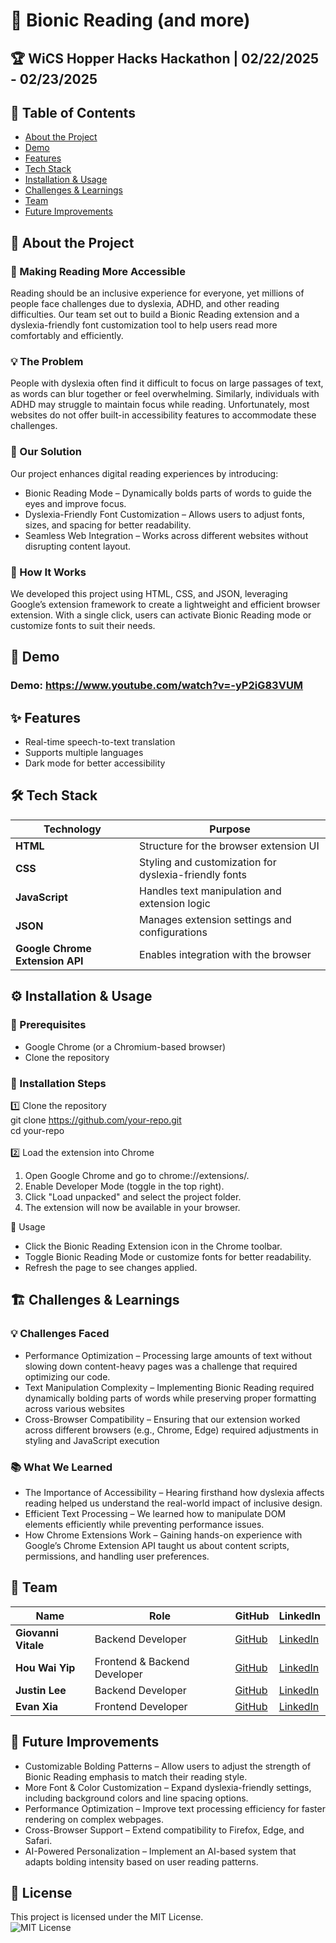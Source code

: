 # 🚀 Bionic Reading (and more)
## 🏆 WiCS Hopper Hacks Hackathon | 02/22/2025 - 02/23/2025
## 📌 Table of Contents
- [About the Project](#-about-the-project)
- [Demo](#-demo)
- [Features](#-features)
- [Tech Stack](#-tech-stack)
- [Installation & Usage](#%EF%B8%8F-installation--usage)
- [Challenges & Learnings](#-challenges--learnings)
- [Team](#-team)
- [Future Improvements](#-future-improvements)
## 🎯 About the Project

### 📖 Making Reading More Accessible
Reading should be an inclusive experience for everyone, yet millions of people face challenges due to dyslexia, ADHD, and other reading difficulties. Our team set out to build a Bionic Reading extension and a dyslexia-friendly font customization tool to help users read more comfortably and efficiently.

### 💡 The Problem
People with dyslexia often find it difficult to focus on large passages of text, as words can blur together or feel overwhelming. Similarly, individuals with ADHD may struggle to maintain focus while reading. Unfortunately, most websites do not offer built-in accessibility features to accommodate these challenges.

### 🚀 Our Solution
Our project enhances digital reading experiences by introducing:
- Bionic Reading Mode – Dynamically bolds parts of words to guide the eyes and improve focus.
- Dyslexia-Friendly Font Customization – Allows users to adjust fonts, sizes, and spacing for better readability.
- Seamless Web Integration – Works across different websites without disrupting content layout.

### 🔧 How It Works
We developed this project using HTML, CSS, and JSON, leveraging Google’s extension framework to create a lightweight and efficient browser extension. With a single click, users can activate Bionic Reading mode or customize fonts to suit their needs.

## 🎥 Demo

### Demo: https://www.youtube.com/watch?v=-yP2iG83VUM

## ✨ Features
- Real-time speech-to-text translation
- Supports multiple languages
- Dark mode for better accessibility

## 🛠 Tech Stack
| Technology  | Purpose  |
|------------|---------|
| **HTML**   | Structure for the browser extension UI |
| **CSS**    | Styling and customization for dyslexia-friendly fonts |
| **JavaScript** | Handles text manipulation and extension logic |
| **JSON**   | Manages extension settings and configurations |
| **Google Chrome Extension API** | Enables integration with the browser |
## ⚙️ Installation & Usage

### 🔹 Prerequisites
- Google Chrome (or a Chromium-based browser)
- Clone the repository

### 🔧 Installation Steps
1️⃣ Clone the repository<br>
git clone https://github.com/your-repo.git <br>
cd your-repo <br>
<br>
2️⃣ Load the extension into Chrome

1. Open Google Chrome and go to chrome://extensions/.
2. Enable Developer Mode (toggle in the top right).
3. Click "Load unpacked" and select the project folder.
4. The extension will now be available in your browser. <br>

🚀 Usage
- Click the Bionic Reading Extension icon in the Chrome toolbar.
- Toggle Bionic Reading Mode or customize fonts for better readability.
- Refresh the page to see changes applied.


## 🏗 Challenges & Learnings
### 💡 Challenges Faced

- Performance Optimization – Processing large amounts of text without slowing down content-heavy pages was a challenge that required optimizing our code.
- Text Manipulation Complexity – Implementing Bionic Reading required dynamically bolding parts of words while preserving proper formatting across various websites
- Cross-Browser Compatibility – Ensuring that our extension worked across different browsers (e.g., Chrome, Edge) required adjustments in styling and JavaScript execution
### 📚 What We Learned
- The Importance of Accessibility – Hearing firsthand how dyslexia affects reading helped us understand the real-world impact of inclusive design.
- Efficient Text Processing – We learned how to manipulate DOM elements efficiently while preventing performance issues.
- How Chrome Extensions Work – Gaining hands-on experience with Google’s Chrome Extension API taught us about content scripts, permissions, and handling user preferences.
## 👥 Team
| Name             | Role                           | GitHub | LinkedIn |  
|-----------------|--------------------------------|--------|---------|  
| **Giovanni Vitale**  | Backend Developer           | [GitHub](https://github.com/giovannivitale4722) | [LinkedIn](https://www.linkedin.com/in/giovanni-v) |  
| **Hou Wai Yip**     | Frontend & Backend Developer  | [GitHub](https://github.com/hYip6) | [LinkedIn](https://www.linkedin.com/in/hou-wai-yip-56ba75312/) |  
| **Justin Lee**      | Backend Developer            | [GitHub](https://github.com/Comb9t) | [LinkedIn](https://www.linkedin.com/in/justinyuillee) |  
| **Evan Xia**        | Frontend Developer           | [GitHub](#) | [LinkedIn](#) |  
## 🚀 Future Improvements
- Customizable Bolding Patterns – Allow users to adjust the strength of Bionic Reading emphasis to match their reading style. <br>
- More Font & Color Customization – Expand dyslexia-friendly settings, including background colors and line spacing options. <br>
- Performance Optimization – Improve text processing efficiency for faster rendering on complex webpages. <br>
- Cross-Browser Support – Extend compatibility to Firefox, Edge, and Safari. <br>
- AI-Powered Personalization – Implement an AI-based system that adapts bolding intensity based on user reading patterns. <br>

## 📜 License
This project is licensed under the MIT License.<br>
![MIT License](https://img.shields.io/badge/License-MIT-blue.svg)
